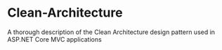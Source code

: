 # Clean-Architecture
A thorough description of the Clean Architecture design pattern used in ASP.NET Core MVC applications
